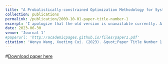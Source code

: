 ```yaml
---
title: "A Probalistically-constrained Optimization Methodology for Systemic Risk Analysis"
collection: publications
permalink: /publication/2009-10-01-paper-title-number-1
excerpt: 'I apologize that the old version is unavailable currently. A new version will be on in early Nov.'
date: 2023-06-30
venue: 'Journal 1'
#paperurl: 'http://academicpages.github.io/files/paper1.pdf'
citation: 'Wenyu Wang, Xueting Cui. (2023). &quot;Paper Title Number 1.&quot; <i>Journal 1</i>. 1(1).'
---
```


#[Download paper here](http://academicpages.github.io/files/paper1.pdf)
